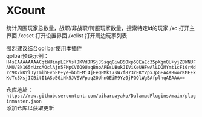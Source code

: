# XCount
统计周围玩家总数量，战职/非战职/跨服玩家数量，搜索特定id的玩家
/xc 打开主界面
/xcset 打开设置界面
/xclist 打开周边玩家列表

强烈建议结合qol bar使用本插件  
qolbar预设示例：
``H4sIAAAAAAAACqtWUimpLEhVslJKVdJRSjJSsqqGiwB5Okp5QEaEc35pXgmQU+yjZBWNUFAMU/Bk165nUzcAOclAjn5FMpCV6Q9UaqBnoAPEsUBukJIViKeUHFwAlLDQMYmt1cFi0rMdrc9X7kKYlJyTmlhEvnFP+ye+bGhEMi4jEeQPMk17sW7f873rEKYVpxJpGFA4KRworKMEEkKoTc5XsjICBitI1ASoEGiNk5JVSVFpaq2OUhnQEiM9Yz0jPQOlWgBAfplhqAEAAA==``  

仓库地址：``https://raw.githubusercontent.com/uiharuayako/DalamudPlugins/main/pluginmaster.json``  
添加仓库以获取更新